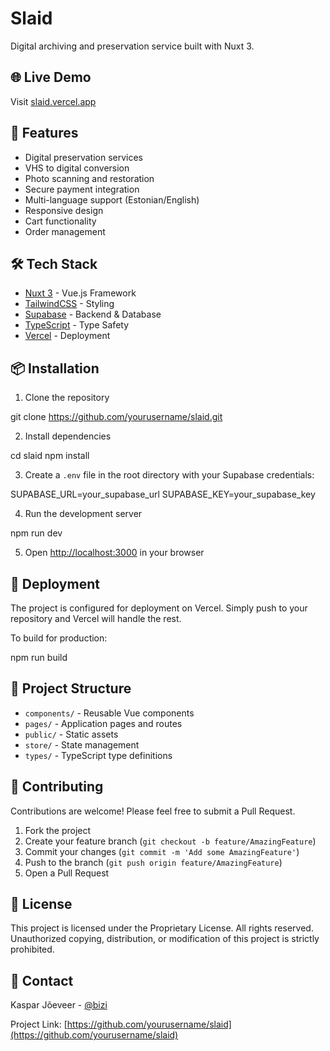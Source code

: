 # Slaid

Digital archiving and preservation service built with Nuxt 3.

## 🌐 Live Demo

Visit [slaid.vercel.app](https://slaid.vercel.app)

## 🚀 Features

- Digital preservation services
- VHS to digital conversion
- Photo scanning and restoration
- Secure payment integration
- Multi-language support (Estonian/English)
- Responsive design
- Cart functionality
- Order management

## 🛠️ Tech Stack

- [Nuxt 3](https://v3.nuxtjs.org/) - Vue.js Framework
- [TailwindCSS](https://tailwindcss.com/) - Styling
- [Supabase](https://supabase.com/) - Backend & Database
- [TypeScript](https://www.typescriptlang.org/) - Type Safety
- [Vercel](https://vercel.com/) - Deployment

## 📦 Installation

1. Clone the repository

git clone https://github.com/yourusername/slaid.git

2. Install dependencies

cd slaid
npm install

3. Create a `.env` file in the root directory with your Supabase credentials:

SUPABASE_URL=your_supabase_url
SUPABASE_KEY=your_supabase_key

4. Run the development server

npm run dev

5. Open [http://localhost:3000](http://localhost:3000) in your browser

## 🚀 Deployment

The project is configured for deployment on Vercel. Simply push to your repository and Vercel will handle the rest.

To build for production:

npm run build

## 📝 Project Structure

- `components/` - Reusable Vue components
- `pages/` - Application pages and routes
- `public/` - Static assets
- `store/` - State management
- `types/` - TypeScript type definitions

## 🤝 Contributing

Contributions are welcome! Please feel free to submit a Pull Request.

1. Fork the project
2. Create your feature branch (`git checkout -b feature/AmazingFeature`)
3. Commit your changes (`git commit -m 'Add some AmazingFeature'`)
4. Push to the branch (`git push origin feature/AmazingFeature`)
5. Open a Pull Request

## 📄 License

This project is licensed under the Proprietary License. All rights reserved. Unauthorized copying, distribution, or modification of this project is strictly prohibited.

## 📧 Contact

Kaspar Jõeveer - [@bizi](https://linkedin.com/in/bizi)

Project Link: [https://github.com/yourusername/slaid](https://github.com/yourusername/slaid)